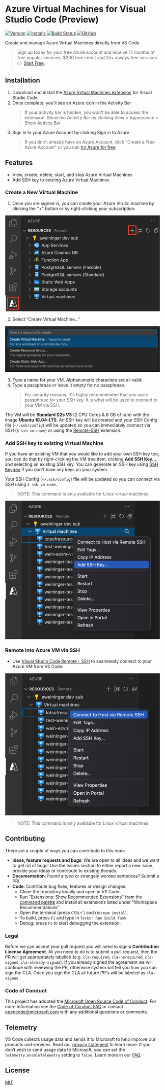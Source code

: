 # Azure Virtual Machines for Visual Studio Code (Preview)

<!-- region exclude-from-marketplace -->

[![Version](https://img.shields.io/visual-studio-marketplace/v/ms-azuretools.vscode-azurevirtualmachines.svg)](https://marketplace.visualstudio.com/items?itemName=ms-azuretools.vscode-azurevirtualmachines) [![Installs](https://img.shields.io/visual-studio-marketplace/i/ms-azuretools.vscode-azurevirtualmachines.svg)](https://marketplace.visualstudio.com/items?itemName=ms-azuretools.vscode-azurevirtualmachines) [![Build Status](https://dev.azure.com/ms-azuretools/AzCode/_apis/build/status/vscode-azurevirtualmachines)](https://dev.azure.com/ms-azuretools/AzCode/_build/latest?definitionId=24) [![GitHub](https://img.shields.io/github/license/mashape/apistatus.svg)](https://github.com/Microsoft/vscode-azurevirtualmachines/blob/main/LICENSE.md)

<!-- endregion exclude-from-marketplace -->

Create and manage Azure Virtual Machines directly from VS Code.

> Sign up today for your free Azure account and receive 12 months of free popular services, $200 free credit and 25+ always free services 👉 [Start Free](https://azure.microsoft.com/free/open-source).

## Installation

1. Download and install the [Azure Virtual Machines extension](https://marketplace.visualstudio.com/items?itemName=ms-azuretools.vscode-azurevirtualmachines) for Visual Studio Code
2. Once complete, you'll see an Azure icon in the Activity Bar
    > If your activity bar is hidden, you won't be able to access the extension. Show the Activity Bar by clicking View > Appearance > Show Activity Bar
3. Sign in to your Azure Account by clicking Sign in to Azure
    >  If you don't already have an Azure Account, click "Create a Free Azure Account" or you can [try Azure for free](https://code.visualstudio.com/tryappservice/?utm_source=appservice-extension)

## Features

* View, create, delete, start, and stop Azure Virtual Machines
* Add SSH key to existing Azure Virtual Machines

### Create a New Virtual Machine

1. Once you are signed in, you can create your Azure Virutal machine by clicking the "+" button or by right-clicking your subscription.

![CreateVirtualMachine](resources/readme/createResource.png)

2. Select "Create Virtual Machine..."

![CreateVirtualMachine](resources/readme/createVirtualMachine.png)

3. Type a name for your VM.  Alphanumeric characters are all valid.
4. Type a passphrase or leave it empty for no passphrase.
    >For security reasons, it's _highly_ recommended that you use a passphrase for your SSH key.  It is what will be used to connect to your VM via SSH.

The VM will be **Standard D2s V3** (2 CPU Cores & 8 GB of ram) with the image **Ubuntu 18.04-LTS**. An SSH key will be created and your SSH Config file (`~/.ssh/config`) will be updated so you can immediately connect via SSH (`$ ssh vm-name`) or using the [Remote-SSH](https://marketplace.visualstudio.com/items?itemName=ms-vscode-remote.remote-ssh) extension.


### Add SSH key to existing Virtual Machine

If you have an existing VM that you would like to add your own SSH key too, you can do that by right-clicking the VM tree item, clicking **Add SSH Key...**, and selecting an existing SSH key. You can generate an SSH key using [SSH Keygen](https://www.ssh.com/ssh/keygen#creating-an-ssh-key-pair-for-user-authentication) if you don't have any keys on your system.

Your SSH Config (`~/.ssh/config`) file will be updated so you can connect via SSH using `$ ssh vm-name`.

> NOTE: This command is only available for Linux virtual machines.

![Add SSH Key](resources/readme/addSSHKeyMenu.png)
### Remote into Azure VM via SSH

- Use [Visual Studio Code Remote - SSH](https://marketplace.visualstudio.com/items?itemName=ms-vscode-remote.remote-ssh) to seamlessly connect to your Azure VM from VS Code.

![ConnectToHost](resources/readme/connectToHostMenu.png)


> NOTE: This command is only available for Linux virtual machines.

<!-- region exclude-from-marketplace -->

## Contributing

There are a couple of ways you can contribute to this repo:

* **Ideas, feature requests and bugs**: We are open to all ideas and we want to get rid of bugs! Use the Issues section to either report a new issue, provide your ideas or contribute to existing threads.
* **Documentation**: Found a typo or strangely worded sentences? Submit a PR!
* **Code**: Contribute bug fixes, features or design changes:
  * Clone the repository locally and open in VS Code.
  * Run "Extensions: Show Recommended Extensions" from the [command palette](https://code.visualstudio.com/docs/getstarted/userinterface#_command-palette) and install all extensions listed under "Workspace Recommendations"
  * Open the terminal (press `CTRL+`\`) and run `npm install`.
  * To build, press `F1` and type in `Tasks: Run Build Task`.
  * Debug: press `F5` to start debugging the extension.

### Legal

Before we can accept your pull request you will need to sign a **Contribution License Agreement**. All you need to do is to submit a pull request, then the PR will get appropriately labelled (e.g. `cla-required`, `cla-norequired`, `cla-signed`, `cla-already-signed`). If you already signed the agreement we will continue with reviewing the PR, otherwise system will tell you how you can sign the CLA. Once you sign the CLA all future PR's will be labeled as `cla-signed`.

### Code of Conduct

This project has adopted the [Microsoft Open Source Code of Conduct](https://opensource.microsoft.com/codeofconduct/). For more information see the [Code of Conduct FAQ](https://opensource.microsoft.com/codeofconduct/faq/) or contact [opencode@microsoft.com](mailto:opencode@microsoft.com) with any additional questions or comments.

<!-- endregion exclude-from-marketplace -->

## Telemetry

VS Code collects usage data and sends it to Microsoft to help improve our products and services. Read our [privacy statement](https://go.microsoft.com/fwlink/?LinkID=528096&clcid=0x409) to learn more. If you don’t wish to send usage data to Microsoft, you can set the `telemetry.enableTelemetry` setting to `false`. Learn more in our [FAQ](https://code.visualstudio.com/docs/supporting/faq#_how-to-disable-telemetry-reporting).

## License

[MIT](LICENSE.md)
